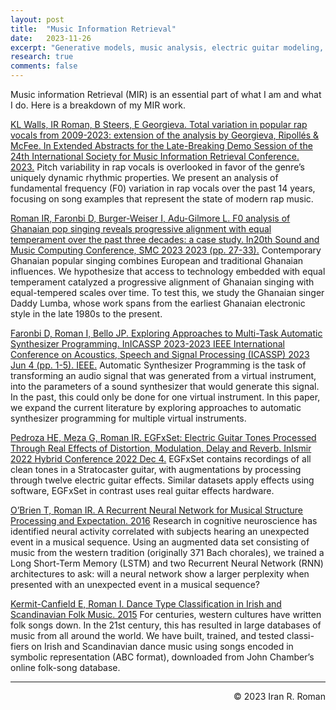 ```yaml
---
layout: post
title:  "Music Information Retrieval"
date:   2023-11-26
excerpt: "Generative models, music analysis, electric guitar modeling, etcetera. "
research: true
comments: false
---
```


Music information Retrieval (MIR) is an essential part of what 
I am and what I do. Here is a breakdown of my MIR work. 

[KL Walls, IR Roman, B Steers, E Georgieva. Total variation in popular rap vocals from 2009-2023: extension of the analysis by Georgieva, Ripollés & McFee. In Extended Abstracts for the Late-Breaking Demo Session of the 24th International Society for Music Information Retrieval Conference. 2023.](https://ccrma.stanford.edu/~iran/papers/Walls_et_al_ISMIR_2023.pdf)
Pitch variability in rap vocals is overlooked in favor of the genre’s 
uniquely dynamic rhythmic properties. We present an analysis of fundamental 
frequency (F0) variation in rap vocals over the past 14 years, focusing on 
song examples that represent the state of modern rap music. 

[Roman IR, Faronbi D, Burger-Weiser I, Adu-Gilmore L. F0 analysis of Ghanaian pop singing reveals progressive alignment with equal temperament over the past three decades: a case study. In20th Sound and Music Computing Conference, SMC 2023 2023 (pp. 27-33).](https://ccrma.stanford.edu/~iran/papers/Roman_et_al_SMC_2023.pdf)
Contemporary Ghanaian popular singing combines European and traditional Ghanaian influences. We hypothesize that access to technology embedded with equal temperament catalyzed a progressive alignment of Ghanaian singing with equal-tempered scales over time. To test this, we study the Ghanaian singer Daddy Lumba, whose work spans from the earliest Ghanaian electronic style in the late 1980s to the present. 

[Faronbi D, Roman I, Bello JP. Exploring Approaches to Multi-Task Automatic Synthesizer Programming. InICASSP 2023-2023 IEEE International Conference on Acoustics, Speech and Signal Processing (ICASSP) 2023 Jun 4 (pp. 1-5). IEEE.](https://ccrma.stanford.edu/~iran/papers/Faronbi_et_al_ICASSP_2023.pdf)
Automatic Synthesizer Programming is the task of transforming an audio signal that was generated from a virtual instrument, into the parameters of a sound synthesizer that would generate this signal. In the past, this could only be done for one virtual instrument. In this paper, we expand the current literature by exploring approaches to automatic synthesizer programming for multiple virtual instruments.

[Pedroza HE, Meza G, Roman IR. EGFxSet: Electric Guitar Tones Processed Through Real Effects of Distortion, Modulation, Delay and Reverb. InIsmir 2022 Hybrid Conference 2022 Dec 4.](https://ccrma.stanford.edu/~iran/papers/Pedroza_et_al_ISMIR_2022.pdf)
EGFxSet contains recordings of all clean tones in a Stratocaster guitar, with augmentations by processing through twelve electric guitar effects. Similar datasets apply effects using software, EGFxSet in contrast uses real guitar effects hardware.

[O’Brien T, Roman IR. A Recurrent Neural Network for Musical Structure Processing and Expectation. 2016](https://ccrma.stanford.edu/~iran/papers/Obrien_and_Roman_CS224D_2016.pdf)
Research in cognitive neuroscience has identified neural activity correlated with subjects hearing an unexpected event in a musical sequence. Using an augmented data set consisting of music from the western tradition (originally 371 Bach chorales), we trained a Long Short-Term Memory (LSTM) and two Recurrent Neural Network (RNN) architectures to ask: will a neural network show a larger perplexity when presented with an unexpected event in a musical sequence?

[Kermit-Canfield E, Roman I. Dance Type Classification in Irish and Scandinavian Folk Music. 2015](https://ccrma.stanford.edu/~iran/papers/KermitCanfield_and_Roman_CS229_2015.pdf)
For centuries, western cultures have written folk songs down. In the 21st century, this has resulted in large databases of music from all around the world. We have built, trained, and tested classi- fiers on Irish and Scandinavian dance music using songs encoded in symbolic representation (ABC format), downloaded from John Chamber’s online folk-song database.

---
<p align="right">
&copy; 2023 Iran R. Roman
</p>
